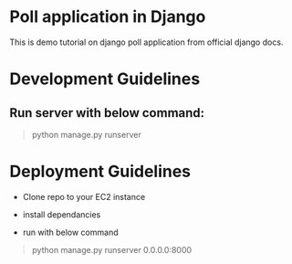 # Poll application in Django

This is demo tutorial on django poll application from official django docs.

# Development Guidelines

## Run server with below command:

> python manage.py runserver

# Deployment Guidelines

- Clone repo to your EC2 instance

- install dependancies

- run with below command

> python manage.py runserver 0.0.0.0:8000
